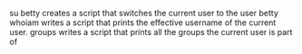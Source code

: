 su betty creates a script that switches the current user to the user betty
whoiam writes a script that prints the effective username of the current user.
groups writes a script that prints all the groups the current user is part of


